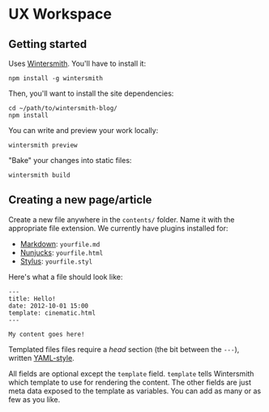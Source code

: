 UX Workspace
============

Getting started
---------------

Uses [Wintersmith](https://github.com/jnordberg/wintersmith). You'll have to
install it:

    npm install -g wintersmith

Then, you'll want to install the site dependencies:

    cd ~/path/to/wintersmith-blog/
    npm install

You can write and preview your work locally:

    wintersmith preview

"Bake" your changes into static files:

    wintersmith build


Creating a new page/article
---------------------------

Create a new file anywhere in the `contents/` folder. Name it with the
appropriate file extension. We currently have plugins installed for:

* [Markdown](http://daringfireball.net/projects/markdown/): `yourfile.md`
* [Nunjucks](http://jlongster.github.io/nunjucks/): `yourfile.html`
* [Stylus](http://learnboost.github.io/stylus/): `yourfile.styl`

Here's what a file should look like:

    ---
    title: Hello!
    date: 2012-10-01 15:00
    template: cinematic.html
    ---
    
    My content goes here!

Templated files files require a _head_ section (the bit between the `---`),
written [YAML-style](http://yaml.org/).

All fields are optional except the `template` field. `template` tells
Wintersmith which template to use for rendering the content. The other fields
are just meta data exposed to the template as variables. You can add as many
or as few as you like.
